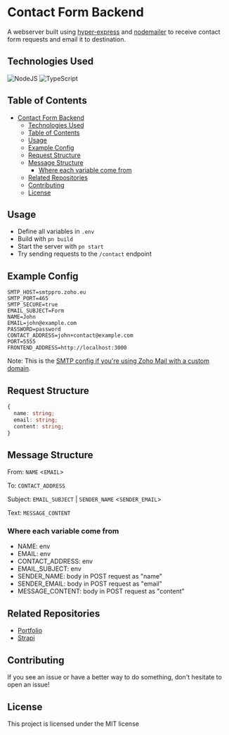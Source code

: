 # Contact Form Backend

A webserver built using [hyper-express](https://github.com/kartikk221/hyper-express) and [nodemailer](https://github.com/nodemailer/nodemailer) to receive contact form requests and email it to destination.

## Technologies Used

![NodeJS](https://img.shields.io/badge/node.js-6DA55F?style=for-the-badge&logo=node.js&logoColor=white)
![TypeScript](https://img.shields.io/badge/typescript-%23007ACC.svg?style=for-the-badge&logo=typescript&logoColor=white)


## Table of Contents
- [Contact Form Backend](#contact-form-backend)
  - [Technologies Used](#technologies-used)
  - [Table of Contents](#table-of-contents)
  - [Usage](#usage)
  - [Example Config](#example-config)
  - [Request Structure](#request-structure)
  - [Message Structure](#message-structure)
    - [Where each variable come from](#where-each-variable-come-from)
  - [Related Repositories](#related-repositories)
  - [Contributing](#contributing)
  - [License](#license)

## Usage

- Define all variables in `.env`
- Build with `pn build`
- Start the server with `pn start`
- Try sending requests to the `/contact` endpoint

## Example Config

```env
SMTP_HOST=smtppro.zoho.eu
SMTP_PORT=465
SMTP_SECURE=true
EMAIL_SUBJECT=Form
NAME=John
EMAIL=john@example.com
PASSWORD=password
CONTACT_ADDRESS=john+contact@example.com
PORT=5555
FRONTEND_ADDRESS=http://localhost:3000
```

Note: This is the [SMTP config if you're using Zoho Mail with a custom domain](https://www.zoho.com/mail/help/zoho-smtp.html).

## Request Structure

```ts
{
  name: string;
  email: string;
  content: string;
}
```

## Message Structure

From: `NAME` <`EMAIL`>

To: `CONTACT_ADDRESS`

Subject: `EMAIL_SUBJECT` | `SENDER_NAME` <`SENDER_EMAIL`>

Text: `MESSAGE_CONTENT`

### Where each variable come from

- NAME: env
- EMAIL: env
- CONTACT_ADDRESS: env
- EMAIL_SUBJECT: env
- SENDER_NAME: body in POST request as "name"
- SENDER_EMAIL: body in POST request as "email"
- MESSAGE_CONTENT: body in POST request as "content"

## Related Repositories

- [Portfolio](https://github.com/LedaThemis/portfolio)
- [Strapi](https://github.com/LedaThemis/portfolio-strapi)

## Contributing

If you see an issue or have a better way to do something, don't hesitate to open an issue!

## License

This project is licensed under the MIT license
